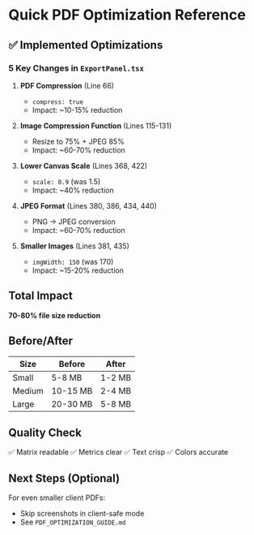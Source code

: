 # Quick PDF Optimization Reference

## ✅ Implemented Optimizations

### 5 Key Changes in `ExportPanel.tsx`

1. **PDF Compression** (Line 66)
   - `compress: true`
   - Impact: ~10-15% reduction

2. **Image Compression Function** (Lines 115-131)
   - Resize to 75% + JPEG 85%
   - Impact: ~60-70% reduction

3. **Lower Canvas Scale** (Lines 368, 422)
   - `scale: 0.9` (was 1.5)
   - Impact: ~40% reduction

4. **JPEG Format** (Lines 380, 386, 434, 440)
   - PNG → JPEG conversion
   - Impact: ~60-70% reduction

5. **Smaller Images** (Lines 381, 435)
   - `imgWidth: 150` (was 170)
   - Impact: ~15-20% reduction

## Total Impact

**70-80% file size reduction**

## Before/After

| Size | Before | After |
|------|--------|-------|
| Small | 5-8 MB | 1-2 MB |
| Medium | 10-15 MB | 2-4 MB |
| Large | 20-30 MB | 5-8 MB |

## Quality Check

✅ Matrix readable
✅ Metrics clear
✅ Text crisp
✅ Colors accurate

## Next Steps (Optional)

For even smaller client PDFs:
- Skip screenshots in client-safe mode
- See `PDF_OPTIMIZATION_GUIDE.md`
